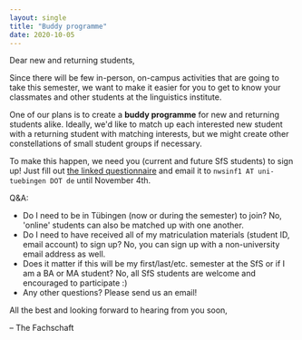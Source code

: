 ```yaml
---
layout: single
title: "Buddy programme"
date: 2020-10-05
---
```


Dear new and returning students,

Since there will be few in-person, on-campus activities that are going to take this semester, we want to make it easier for you to get to know your classmates and other students at the linguistics institute.

One of our plans is to create a **buddy programme** for new and returning students alike. Ideally, we'd like to match up each interested new student with a returning student with matching interests, but we might create other constellations of small student groups if necessary.

To make this happen, we need you (current and future SfS students) to sign up!
Just fill out [the linked questionnaire](/files/events/buddy-programme-2020.pdf) and email it to `nwsinf1 AT uni-tuebingen DOT de` until November 4th.

Q&A:
- Do I need to be in Tübingen (now or during the semester) to join? No, 'online' students can also be matched up with one another.
- Do I need to have received all of my matriculation materials (student ID, email account) to sign up? No, you can sign up with a non-university email address as well.
- Does it matter if this will be my first/last/etc. semester at the SfS or if I am a BA or MA student? No, all SfS students are welcome and encouraged to participate :)
- Any other questions? Please send us an email!

All the best and looking forward to hearing from you soon,

– The Fachschaft